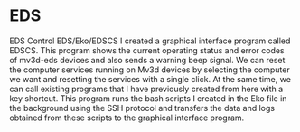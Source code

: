 # EDS
EDS Control 
EDS/Eko/EDSCS I created a graphical interface program called EDSCS. This program shows the current operating status and error codes of mv3d-eds devices and also sends a warning beep signal. We can reset the computer services running on Mv3d devices by selecting the computer we want and resetting the services with a single click.
At the same time, we can call existing programs that I have previously created from here with a key shortcut.
This program runs the bash scripts I created in the Eko file in the background using the SSH protocol and transfers the data and logs obtained from these scripts to the graphical interface program.
